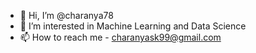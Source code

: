 - 👋 Hi, I’m @charanya78
- 👀 I’m interested in Machine Learning and Data Science
- 📫 How to reach me - charanyask99@gmail.com

<!---
charanya78/charanya78 is a ✨ special ✨ repository because its `README.md` (this file) appears on your GitHub profile.
You can click the Preview link to take a look at your changes.
--->
